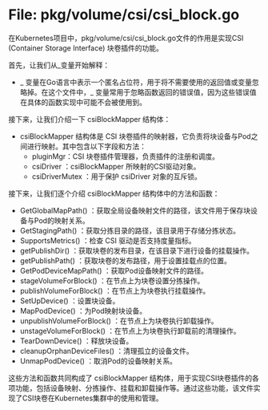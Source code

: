 # File: pkg/volume/csi/csi_block.go

在Kubernetes项目中，pkg/volume/csi/csi_block.go文件的作用是实现CSI (Container Storage Interface) 块卷插件的功能。

首先，让我们从_变量开始解释：
- _ 变量在Go语言中表示一个匿名占位符，用于将不需要使用的返回值或变量忽略掉。在这个文件中，_ 变量常用于忽略函数返回的错误值，因为这些错误值在具体的函数实现中可能不会被使用到。

接下来，让我们介绍一下 csiBlockMapper 结构体：
- csiBlockMapper 结构体是 CSI 块卷插件的映射器，它负责将块设备与Pod之间进行映射。其中包含以下字段和方法：
  - pluginMgr：CSI 块卷插件管理器，负责插件的注册和调度。
  - csiDriver ：csiBlockMapper 所映射的CSI驱动对象。
  - csiDriverMutex ：用于保护 csiDriver 对象的互斥锁。

接下来，让我们逐个介绍 csiBlockMapper 结构体中的方法和函数：
- GetGlobalMapPath() ：获取全局设备映射文件的路径，该文件用于保存块设备与Pod的映射关系。
- GetStagingPath() ：获取分拣目录的路径，该目录用于存储分拣状态。
- SupportsMetrics() ：检查 CSI 驱动是否支持度量指标。
- getPublishDir() ：获取块卷的发布目录，在该目录下进行设备的挂载操作。
- getPublishPath() ：获取块卷的发布路径，用于设置挂载点的位置。
- GetPodDeviceMapPath() ：获取Pod设备映射文件的路径。
- stageVolumeForBlock() ：在节点上为块卷设置分拣操作。
- publishVolumeForBlock() ：在节点上为块卷执行挂载操作。
- SetUpDevice() ：设置块设备。
- MapPodDevice() ：为Pod映射块设备。
- unpublishVolumeForBlock() ：在节点上为块卷执行卸载操作。
- unstageVolumeForBlock() ：在节点上为块卷执行卸载前的清理操作。
- TearDownDevice() ：释放块设备。
- cleanupOrphanDeviceFiles() ：清理孤立的设备文件。
- UnmapPodDevice() ：取消Pod的设备映射关系。

这些方法和函数共同构成了 csiBlockMapper 结构体，用于实现CSI块卷插件的各项功能，包括设备映射、分拣操作、挂载和卸载操作等。通过这些功能，该文件实现了CSI块卷在Kubernetes集群中的使用和管理。

